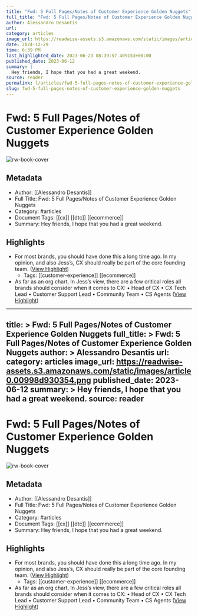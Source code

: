 ```yaml
---
title: "Fwd: 5 Full Pages/Notes of Customer Experience Golden Nuggets"
full_title: "Fwd: 5 Full Pages/Notes of Customer Experience Golden Nuggets"
author: Alessandro Desantis
url: 
category: articles
image_url: https://readwise-assets.s3.amazonaws.com/static/images/article0.00998d930354.png
date: 2024-12-29
time: 6:39 PM
last_highlighted_date: 2023-06-23 08:39:57.409153+00:00
published_date: 2023-06-12
summary: |
  Hey friends, I hope that you had a great weekend.
source: reader
permalink: l/articles/fwd-5-full-pages-notes-of-customer-experience-golden-nuggets
slug: fwd-5-full-pages-notes-of-customer-experience-golden-nuggets
---
```

# Fwd: 5 Full Pages/Notes of Customer Experience Golden Nuggets

![rw-book-cover](https://readwise-assets.s3.amazonaws.com/static/images/article0.00998d930354.png)

## Metadata
- Author: [[Alessandro Desantis]]
- Full Title: Fwd: 5 Full Pages/Notes of Customer Experience Golden Nuggets
- Category: #articles
- Document Tags: [[cx]] [[dtc]] [[ecommerce]] 
- Summary: Hey friends, I hope that you had a great weekend.

## Highlights
- For most brands, you should have done this a long time ago. In my opinion, and also Jess’s, CX should really be part of the core founding team. ([View Highlight](https://read.readwise.io/read/01h3kphpn0ge39c2j4gnsgd1av))
    - Tags: [[customer-experience]] [[ecommerce]] 
- As far as an org chart, In Jess’s view, there are a few critical roles all brands should consider when it comes to CX:
  • Head of CX
  • CX Tech Lead
  • Customer Support Lead
  • Community Team
  • CS Agents ([View Highlight](https://read.readwise.io/read/01h3kphyx3bvgpndg7j9qr2z4e))


---
title: >
  Fwd: 5 Full Pages/Notes of Customer Experience Golden Nuggets
full_title: >
  Fwd: 5 Full Pages/Notes of Customer Experience Golden Nuggets
author: >
  Alessandro Desantis
url: 
category: articles
image_url: https://readwise-assets.s3.amazonaws.com/static/images/article0.00998d930354.png
published_date: 2023-06-12
summary: >
  Hey friends, I hope that you had a great weekend.
source: reader
---
# Fwd: 5 Full Pages/Notes of Customer Experience Golden Nuggets

![rw-book-cover](https://readwise-assets.s3.amazonaws.com/static/images/article0.00998d930354.png)

## Metadata
- Author: [[Alessandro Desantis]]
- Full Title: Fwd: 5 Full Pages/Notes of Customer Experience Golden Nuggets
- Category: #articles
- Document Tags: [[cx]] [[dtc]] [[ecommerce]] 
- Summary: Hey friends, I hope that you had a great weekend.

## Highlights
- For most brands, you should have done this a long time ago. In my opinion, and also Jess’s, CX should really be part of the core founding team. ([View Highlight](https://read.readwise.io/read/01h3kphpn0ge39c2j4gnsgd1av))
    - Tags: [[customer-experience]] [[ecommerce]] 
- As far as an org chart, In Jess’s view, there are a few critical roles all brands should consider when it comes to CX:
  • Head of CX
  • CX Tech Lead
  • Customer Support Lead
  • Community Team
  • CS Agents ([View Highlight](https://read.readwise.io/read/01h3kphyx3bvgpndg7j9qr2z4e))


